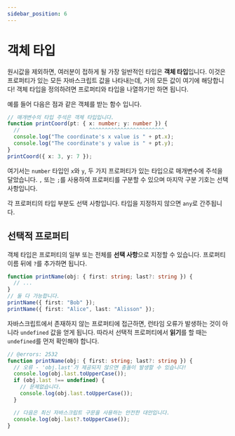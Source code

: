 ```yaml
---
sidebar_position: 6
---
```


# 객체 타입

원시값을 제외하면, 여러분이 접하게 될 가장 일반적인 타입은 **객체 타입**입니다. 이것은 프로퍼티가 있는 모든 자바스크립트 값을 나타내는데, 거의 모든 값이 여기에 해당합니다! 객체 타입을 정의하려면 프로퍼티와 타입을 나열하기만 하면 됩니다.

예를 들어 다음은 점과 같은 객체를 받는 함수 입니다.

```ts twoslash
// 매개변수의 타입 주석은 객체 타입입니다.
function printCoord(pt: { x: number; y: number }) {
  //                      ^^^^^^^^^^^^^^^^^^^^^^^^
  console.log("The coordinate's x value is " + pt.x);
  console.log("The coordinate's y value is " + pt.y);
}
printCoord({ x: 3, y: 7 });
```

여기서는 `number` 타입인 `x`와 `y`, 두 가지 프로퍼티가 있는 타입으로 매개변수에 주석을 달았습니다. `,` 또는 `;`를 사용하여 프로퍼티를 구분할 수 있으며 마지막 구분 기호는 선택 사항입니다.

각 프로퍼티의 타입 부분도 선택 사항입니다. 타입을 지정하지 않으면 `any`로 간주됩니다.

## 선택적 프로퍼티

객체 타입은 프로퍼티의 일부 또는 전체를 **선택 사항**으로 지정할 수 있습니다. 프로퍼티 이름 뒤에 `?`를 추가하면 됩니다.

```ts twoslash
function printName(obj: { first: string; last?: string }) {
  // ...
}
// 둘 다 가능합니다.
printName({ first: "Bob" });
printName({ first: "Alice", last: "Alisson" });
```

자바스크립트에서 존재하지 않는 프로퍼티에 접근하면, 런타임 오류가 발생하는 것이 아니라 `undefined` 값을 얻게 됩니다. 따라서 선택적 프로퍼티에서 **읽기**를 할 때는 `undefined`를 먼저 확인해야 합니다.

```ts twoslash
// @errors: 2532
function printName(obj: { first: string; last?: string }) {
  // 오류 - 'obj.last'가 제공되지 않으면 충돌이 발생할 수 있습니다!
  console.log(obj.last.toUpperCase());
  if (obj.last !== undefined) {
    // 문제없습니다.
    console.log(obj.last.toUpperCase());
  }

  // 다음은 최신 자바스크립트 구문을 사용하는 안전한 대안입니다.
  console.log(obj.last?.toUpperCase());
}
```